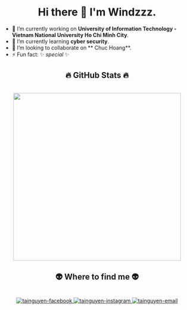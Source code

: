 <h1 align='center'> Hi there 👋 I'm Windzzz. </h1>
<!-- A Security Consultant and Researcher -->


- 🔭 I’m currently working on **University of Information Technology - Vietnam National University Ho Chi Minh City**.
- 🌱 I’m currently learning **cyber security**.
- 👯 I’m looking to collaborate on ** Chuc Hoang**.
- ⚡ Fun fact: ✨ _special_ ✨
<!--
- 💬 Ask me about **security consultant




<h2 align="center">🛠 Technologies and Tools 🛠</h2>
-->

<h2 align="center">🔥 GitHub Stats 🔥</h2>
<!-- https://github.com/anuraghazra/github-readme-stats -->
<br>
<div align=center>
  <a href="#" title="">
   <img src="https://github-readme-stats.vercel.app/api?username=nguyenvantai102&show_icons=true&border_radius=25" width=450>
  </a>
</div>



<h2 align="center">👽 Where to find me 👽</h2>
<br>
<!-- https://icons8.com -->
<div align="center">
  <a href="https://www.facebook.com/profile.php?id=100034871024138" target="blank">
    <img src="https://img.icons8.com/bubbles/100/000000/facebook-new.png" alt="tainguyen-facebook" />
  </a>
  <a href="https://www.instagram.com/windzzz_102/" target="blank">
    <img src="https://img.icons8.com/bubbles/100/000000/instagram.png" alt="tainguyen-instagram" />
  </a>
  <a href="mailto:19520250@gm.uit.edu.vn" target="top">
    <img src="https://img.icons8.com/bubbles/100/000000/apple-mail.png" alt="tainguyen-email" />
  </a>
</div>
